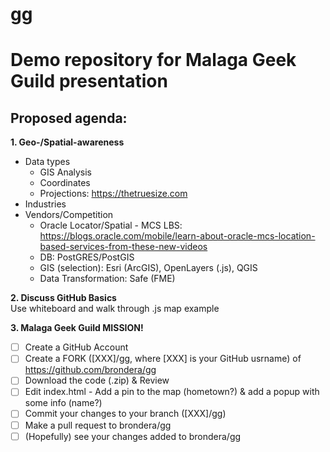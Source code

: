 # gg
<h1>Demo repository for Malaga Geek Guild presentation</h1>

<h2>Proposed agenda:</h2>

**1. Geo-/Spatial-awareness**
* Data types
  * GIS Analysis
  * Coordinates
  * Projections: https://thetruesize.com 
* Industries
* Vendors/Competition
  * Oracle Locator/Spatial - MCS LBS: https://blogs.oracle.com/mobile/learn-about-oracle-mcs-location-based-services-from-these-new-videos
  * DB: PostGRES/PostGIS
  * GIS (selection): Esri (ArcGIS), OpenLayers (.js), QGIS
  * Data Transformation: Safe (FME)


**2. Discuss GitHub Basics** <br>
Use whiteboard and walk through .js map example

**3. Malaga Geek Guild MISSION!**
- [ ] Create a GitHub Account
- [ ] Create a FORK ([XXX]/gg, where [XXX] is your GitHub usrname) of https://github.com/brondera/gg
- [ ] Download the code (.zip) & Review
- [ ] Edit index.html - Add a pin to the map (hometown?) & add a popup with some info (name?)
- [ ] Commit your changes to your branch ([XXX]/gg)
- [ ] Make a pull request to brondera/gg
- [ ] (Hopefully) see your changes added to brondera/gg
